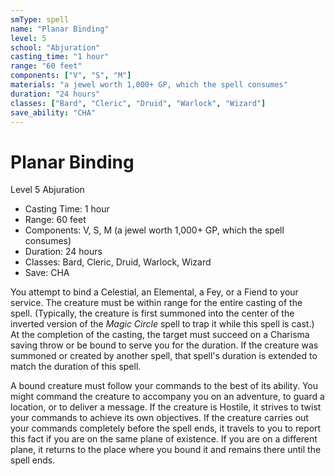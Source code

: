 ```yaml
---
smType: spell
name: "Planar Binding"
level: 5
school: "Abjuration"
casting_time: "1 hour"
range: "60 feet"
components: ["V", "S", "M"]
materials: "a jewel worth 1,000+ GP, which the spell consumes"
duration: "24 hours"
classes: ["Bard", "Cleric", "Druid", "Warlock", "Wizard"]
save_ability: "CHA"
---
```


# Planar Binding
Level 5 Abjuration

- Casting Time: 1 hour
- Range: 60 feet
- Components: V, S, M (a jewel worth 1,000+ GP, which the spell consumes)
- Duration: 24 hours
- Classes: Bard, Cleric, Druid, Warlock, Wizard
- Save: CHA

You attempt to bind a Celestial, an Elemental, a Fey, or a Fiend to your service. The creature must be within range for the entire casting of the spell. (Typically, the creature is first summoned into the center of the inverted version of the *Magic Circle* spell to trap it while this spell is cast.) At the completion of the casting, the target must succeed on a Charisma saving throw or be bound to serve you for the duration. If the creature was summoned or created by another spell, that spell's duration is extended to match the duration of this spell.

A bound creature must follow your commands to the best of its ability. You might command the creature to accompany you on an adventure, to guard a location, or to deliver a message. If the creature is Hostile, it strives to twist your commands to achieve its own objectives. If the creature carries out your commands completely before the spell ends, it travels to you to report this fact if you are on the same plane of existence. If you are on a different plane, it returns to the place where you bound it and remains there until the spell ends.
